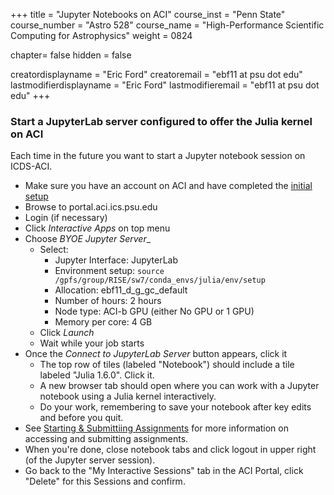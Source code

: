 +++
title = "Jupyter Notebooks on ACI"
course_inst = "Penn State"
course_number = "Astro 528"
course_name = "High-Performance Scientific Computing for Astrophysics"
weight = 0824

chapter= false
hidden = false

creatordisplayname = "Eric Ford"
creatoremail = "ebf11 at psu dot edu"
lastmodifierdisplayname = "Eric Ford"
lastmodifieremail = "ebf11 at psu dot edu"
+++

### Start a JupyterLab server configured to offer the Julia kernel on ACI
Each time in the future you want to start a Jupyter notebook session on ICDS-ACI.

- Make sure you have an account on ACI and have completed the [initial setup](/tips/aci/initial_setup)
- Browse to portal.aci.ics.psu.edu
- Login (if necessary)
- Click _Interactive Apps_ on top menu
- Choose _BYOE Jupyter Server__
    + Select:
        - Jupyter Interface: JupyterLab
        - Environment setup: `source /gpfs/group/RISE/sw7/conda_envs/julia/env/setup`
        - Allocation: ebf11_d_g_gc_default
        - Number of hours: 2 hours
        - Node type: ACI-b GPU (either No GPU or 1 GPU)
        - Memory per core: 4 GB
    + Click _Launch_
    + Wait while your job starts
- Once the _Connect to JupyterLab Server_ button appears, click it
    + The top row of tiles (labeled "Notebook") should include a tile labeled "Julia 1.6.0".  Click it.  
    + A new browser tab should open where you can work with a Jupyter notebook using a Julia kernel interactively.
    + Do your work, remembering to save your notebook after key edits and before you quit.
- See [Starting & Submittiing Assignments](/tips/submitting) for more information on accessing and submitting assignments.
- When you're done, close notebook tabs and click logout in upper right (of the Jupyter server session).
- Go back to the "My Interactive Sessions" tab in the ACI Portal, click "Delete" for this Sessions and confirm.

